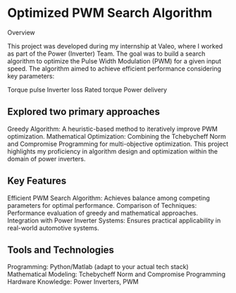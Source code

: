 # Optimized PWM Search Algorithm

Overview

This project was developed during my internship at Valeo, where I worked as part of the Power (Inverter) Team. The goal was to build a search algorithm to optimize the Pulse Width Modulation (PWM) for a given input speed. The algorithm aimed to achieve efficient performance considering key parameters:

Torque pulse
Inverter loss
Rated torque
Power delivery

## Explored two primary approaches
Greedy Algorithm: A heuristic-based method to iteratively improve PWM optimization.
Mathematical Optimization: Combining the Tchebycheff Norm and Compromise Programming for multi-objective optimization.
This project highlights my proficiency in algorithm design and optimization within the domain of power inverters.

## Key Features
Efficient PWM Search Algorithm: Achieves balance among competing parameters for optimal performance.
Comparison of Techniques: Performance evaluation of greedy and mathematical approaches.
Integration with Power Inverter Systems: Ensures practical applicability in real-world automotive systems.

## Tools and Technologies
Programming: Python/Matlab (adapt to your actual tech stack)
Mathematical Modeling: Tchebycheff Norm and Compromise Programming
Hardware Knowledge: Power Inverters, PWM
